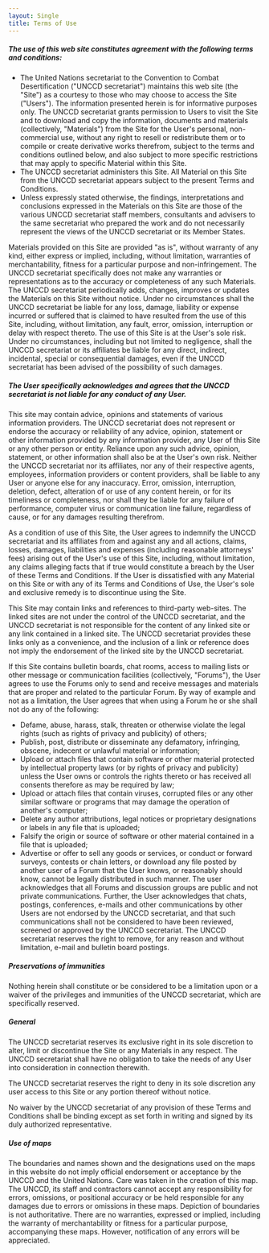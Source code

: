 ```yaml
---
layout: Single
title: Terms of Use
---
```


##### The use of this web site constitutes agreement with the following terms and conditions:

- The United Nations secretariat to the Convention to Combat Desertification ("UNCCD secretariat") maintains this web site (the "Site") as a courtesy to those who may choose to access the Site ("Users"). The information presented herein is for informative purposes only. The UNCCD secretariat grants permission to Users to visit the Site and to download and copy the information, documents and materials (collectively, "Materials") from the Site for the User's personal, non-commercial use, without any right to resell or redistribute them or to compile or create derivative works therefrom, subject to the terms and conditions outlined below, and also subject to more specific restrictions that may apply to specific Material within this Site.
- The UNCCD secretariat administers this Site. All Material on this Site from the UNCCD secretariat appears subject to the present Terms and Conditions.
- Unless expressly stated otherwise, the findings, interpretations and conclusions expressed in the Materials on this Site are those of the various UNCCD secretariat staff members, consultants and advisers to the same secretariat who prepared the work and do not necessarily represent the views of the UNCCD secretariat or its Member States.

Materials provided on this Site are provided "as is", without warranty of any kind, either express or implied, including, without limitation, warranties of merchantability, fitness for a particular purpose and non-infringement. The UNCCD secretariat specifically does not make any warranties or representations as to the accuracy or completeness of any such Materials. The UNCCD secretariat periodically adds, changes, improves or updates the Materials on this Site without notice. Under no circumstances shall the UNCCD secretariat be liable for any loss, damage, liability or expense incurred or suffered that is claimed to have resulted from the use of this Site, including, without limitation, any fault, error, omission, interruption or delay with respect thereto. The use of this Site is at the User's sole risk. Under no circumstances, including but not limited to negligence, shall the UNCCD secretariat or its affiliates be liable for any direct, indirect, incidental, special or consequential damages, even if the UNCCD secretariat has been advised of the possibility of such damages.

##### The User specifically acknowledges and agrees that the UNCCD secretariat is not liable for any conduct of any User.

This site may contain advice, opinions and statements of various information providers. The UNCCD secretariat does not represent or endorse the accuracy or reliability of any advice, opinion, statement or other information provided by any information provider, any User of this Site or any other person or entity. Reliance upon any such advice, opinion, statement, or other information shall also be at the User's own risk. Neither the UNCCD secretariat nor its affiliates, nor any of their respective agents, employees, information providers or content providers, shall be liable to any User or anyone else for any inaccuracy. Error, omission, interruption, deletion, defect, alteration of or use of any content herein, or for its timeliness or completeness, nor shall they be liable for any failure of performance, computer virus or communication line failure, regardless of cause, or for any damages resulting therefrom.

As a condition of use of this Site, the User agrees to indemnify the UNCCD secretariat and its affiliates from and against any and all actions, claims, losses, damages, liabilities and expenses (including reasonable attorneys' fees) arising out of the User's use of this Site, including, without limitation, any claims alleging facts that if true would constitute a breach by the User of these Terms and Conditions. If the User is dissatisfied with any Material on this Site or with any of its Terms and Conditions of Use, the User's sole and exclusive remedy is to discontinue using the Site.

This Site may contain links and references to third-party web-sites. The linked sites are not under the control of the UNCCD secretariat, and the UNCCD secretariat is not responsible for the content of any linked site or any link contained in a linked site. The UNCCD secretariat provides these links only as a convenience, and the inclusion of a link or reference does not imply the endorsement of the linked site by the UNCCD secretariat.

If this Site contains bulletin boards, chat rooms, access to mailing lists or other message or communication facilities (collectively, "Forums"), the User agrees to use the Forums only to send and receive messages and materials that are proper and related to the particular Forum. By way of example and not as a limitation, the User agrees that when using a Forum he or she shall not do any of the following:

- Defame, abuse, harass, stalk, threaten or otherwise violate the legal rights (such as rights of privacy and publicity) of others;
- Publish, post, distribute or disseminate any defamatory, infringing, obscene, indecent or unlawful material or information;
- Upload or attach files that contain software or other material protected by intellectual property laws (or by rights of privacy and publicity) unless the User owns or controls the rights thereto or has received all consents therefore as may be required by law;
- Upload or attach files that contain viruses, corrupted files or any other similar software or programs that may damage the operation of another's computer;
- Delete any author attributions, legal notices or proprietary designations or labels in any file that is uploaded;
- Falsify the origin or source of software or other material contained in a file that is uploaded;
- Advertise or offer to sell any goods or services, or conduct or forward surveys, contests or chain letters, or download any file posted by another user of a Forum that the User knows, or reasonably should know, cannot be legally distributed in such manner.
The user acknowledges that all Forums and discussion groups are public and not private communications. Further, the User acknowledges that chats, postings, conferences, e-mails and other communications by other Users are not endorsed by the UNCCD secretariat, and that such communications shall not be considered to have been reviewed, screened or approved by the UNCCD secretariat. The UNCCD secretariat reserves the right to remove, for any reason and without limitation, e-mail and bulletin board postings.

##### Preservations of immunities
Nothing herein shall constitute or be considered to be a limitation upon or a waiver of the privileges and immunities of the UNCCD secretariat, which are specifically reserved.

##### General
The UNCCD secretariat reserves its exclusive right in its sole discretion to alter, limit or discontinue the Site or any Materials in any respect. The UNCCD secretariat shall have no obligation to take the needs of any User into consideration in connection therewith.

The UNCCD secretariat reserves the right to deny in its sole discretion any user access to this Site or any portion thereof without notice.

No waiver by the UNCCD secretariat of any provision of these Terms and Conditions shall be binding except as set forth in writing and signed by its duly authorized representative.

##### Use of maps
The boundaries and names shown and the designations used on the maps in this website do not imply official endorsement or acceptance by the UNCCD and the United Nations. Care was taken in the creation of this map. The UNCCD, its staff and contractors cannot accept any responsibility for errors, omissions, or positional accuracy or be held responsible for any damages due to errors or omissions in these maps. Depiction of boundaries is not authoritative. There are no warranties, expressed or implied, including the warranty of merchantability or fitness for a particular purpose, accompanying these maps. However, notification of any errors will be appreciated.
